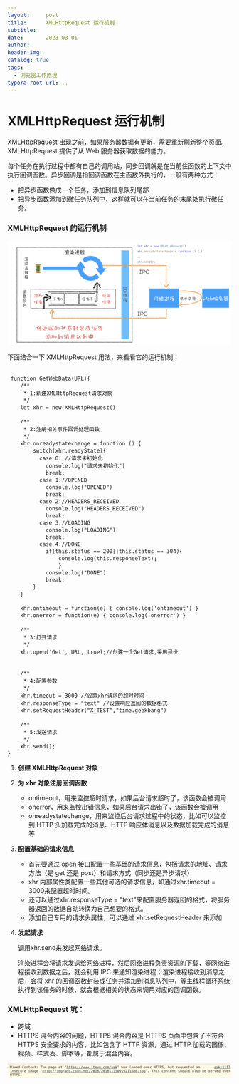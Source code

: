 ```yaml
---
layout:     post
title:      XMLHttpRequest 运行机制
subtitle:  
date:       2023-03-01
author:     
header-img: 
catalog: true
tags:
  - 浏览器工作原理
typora-root-url: ..
---
```




# XMLHttpRequest 运行机制

XMLHttpRequest 出现之前，如果服务器数据有更新，需要重新刷新整个页面。XMLHttpRequest 提供了从 Web 服务器获取数据的能力。

每个任务在执行过程中都有自己的调用站，同步回调就是在当前住函数的上下文中执行回调函数。异步回调是指回调函数在主函数外执行的，一般有两种方式：

- 把异步函数做成一个任务，添加到信息队列尾部
- 把异步函数添加到微任务队列中，这样就可以在当前任务的末尾处执行微任务。



### XMLHttpRequest 的运行机制

<img src="/../img/postImage/image-20230302000029697.png" alt="image-20230302000029697" style="zoom: 50%;" />

下面结合一下 XMLHttpRequest 用法，来看看它的运行机制：

```

 function GetWebData(URL){
    /**
     * 1:新建XMLHttpRequest请求对象
     */
    let xhr = new XMLHttpRequest()

    /**
     * 2:注册相关事件回调处理函数 
     */
    xhr.onreadystatechange = function () {
        switch(xhr.readyState){
          case 0: //请求未初始化
            console.log("请求未初始化")
            break;
          case 1://OPENED
            console.log("OPENED")
            break;
          case 2://HEADERS_RECEIVED
            console.log("HEADERS_RECEIVED")
            break;
          case 3://LOADING  
            console.log("LOADING")
            break;
          case 4://DONE
            if(this.status == 200||this.status == 304){
                console.log(this.responseText);
                }
            console.log("DONE")
            break;
        }
    }

    xhr.ontimeout = function(e) { console.log('ontimeout') }
    xhr.onerror = function(e) { console.log('onerror') }

    /**
     * 3:打开请求
     */
    xhr.open('Get', URL, true);//创建一个Get请求,采用异步


    /**
     * 4:配置参数
     */
    xhr.timeout = 3000 //设置xhr请求的超时时间
    xhr.responseType = "text" //设置响应返回的数据格式
    xhr.setRequestHeader("X_TEST","time.geekbang")

    /**
     * 5:发送请求
     */
    xhr.send();
}
```

1. **创建 XMLHttpRequest 对象**

2. **为 xhr 对象注册回调函数**

    - ontimeout，用来监控超时请求，如果后台请求超时了，该函数会被调用
    - onerror，用来监控出错信息，如果后台请求出错了，该函数会被调用
    - onreadystatechange，用来监控后台请求过程中的状态，比如可以监控到 HTTP 头加载完成的消息、HTTP 响应体消息以及数据加载完成的消息等

3. **配置基础的请求信息**

    - 首先要通过 open 接口配置一些基础的请求信息，包括请求的地址、请求方法（是 get 还是 post）和请求方式（同步还是异步请求）
    - xhr 内部属性类配置一些其他可选的请求信息，如通过xhr.timeout = 3000来配置超时时间。
    - 还可以通过xhr.responseType = "text"来配置服务器返回的格式，将服务器返回的数据自动转换为自己想要的格式。
    - 添加自己专用的请求头属性，可以通过 xhr.setRequestHeader 来添加

4. **发起请求**

    调用xhr.send来发起网络请求。

    渲染进程会将请求发送给网络进程，然后网络进程负责资源的下载，等网络进程接收到数据之后，就会利用 IPC 来通知渲染进程；渲染进程接收到消息之后，会将 xhr 的回调函数封装成任务并添加到消息队列中，等主线程循环系统执行到该任务的时候，就会根据相关的状态来调用对应的回调函数。



### XMLHttpRequest 坑：

- 跨域
- HTTPS 混合内容的问题，HTTPS 混合内容是 HTTPS 页面中包含了不符合 HTTPS 安全要求的内容，比如包含了 HTTP 资源，通过 HTTP 加载的图像、视频、样式表、脚本等，都属于混合内容。

![image-20230302232157194](/../img/postImage/image-20230302232157194.png)